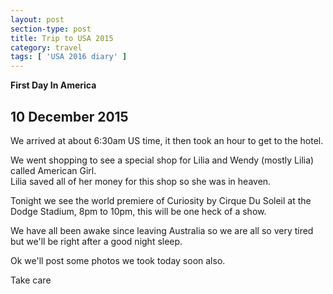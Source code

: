 ```yaml
---
layout: post
section-type: post
title: Trip to USA 2015
category: travel
tags: [ 'USA 2016 diary' ]
---
```


**First Day In America**

## 10 December 2015

We arrived at about 6:30am US time, it then took an hour to get to the hotel.

We went shopping to see a special shop for Lilia and Wendy (mostly Lilia) called American Girl.   
Lilia saved all of her money for this shop so she was in heaven.

Tonight we see the world premiere of Curiosity by Cirque Du Soleil at the Dodge Stadium, 8pm to 10pm, this will be one heck of a show.  

We have all been awake since leaving Australia so we are all so very tired but we'll be right after a good night sleep.

Ok we'll post some photos we took today soon also.

Take care

